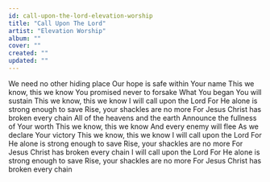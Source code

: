 ```yaml
---
id: call-upon-the-lord-elevation-worship
title: "Call Upon The Lord"
artist: "Elevation Worship"
album: ""
cover: ""
created: ""
updated: ""
---
```


We need no other hiding place
Our hope is safe within Your name
This we know, this we know
You promised never to forsake
What You began You will sustain
This we know, this we know
I will call upon the Lord
For He alone is strong enough to save
Rise, your shackles are no more
For Jesus Christ has broken every chain
All of the heavens and the earth
Announce the fullness of Your worth
This we know, this we know
And every enemy will flee
As we declare Your victory
This we know, this we know
I will call upon the Lord
For He alone is strong enough to save
Rise, your shackles are no more
For Jesus Christ has broken every chain
I will call upon the Lord
For He alone is strong enough to save
Rise, your shackles are no more
For Jesus Christ has broken every chain